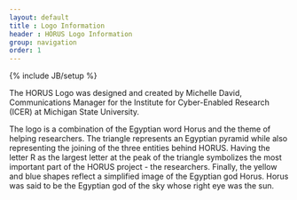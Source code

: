 ```yaml
---
layout: default
title : Logo Information
header : HORUS Logo Information
group: navigation
order: 1
---
```

{% include JB/setup %}


The HORUS Logo was designed and created by <bf>Michelle David</bf>,  Communications Manager for the Institute for Cyber-Enabled Research (ICER) at Michigan State University.

The logo is a combination of the Egyptian word Horus and the theme of helping researchers. The triangle represents an Egyptian pyramid while also representing the joining of the three entities behind HORUS. Having the letter R as the largest letter at the peak of the triangle symbolizes the most important part of the HORUS project - the researchers. Finally, the yellow and blue shapes reflect a simplified image of the Egyptian god Horus. Horus was said to be the Egyptian god of the sky whose right eye was the sun.
